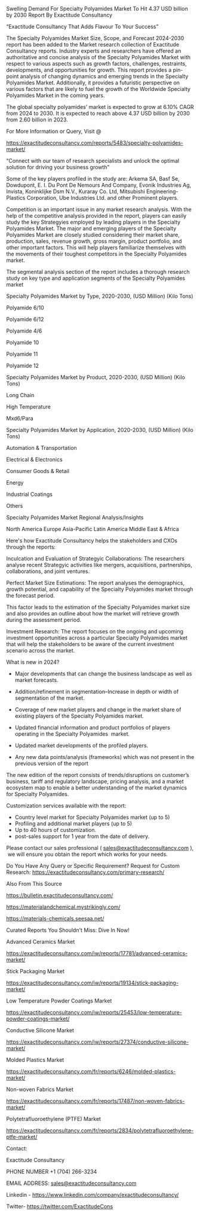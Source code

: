 Swelling Demand For Specialty Polyamides Market To Hit 4.37 USD billion by 2030 Report By Exactitude Consultancy

“Exactitude Consultancy That Adds Flavour To Your Success”

The Specialty Polyamides Market Size, Scope, and Forecast 2024-2030 report has been added to the Market research collection of Exactitude Consultancy reports. Industry experts and researchers have offered an authoritative and concise analysis of the Specialty Polyamides Market with respect to various aspects such as growth factors, challenges, restraints, developments, and opportunities for growth. This report provides a pin-point analysis of changing dynamics and emerging trends in the Specialty Polyamides Market. Additionally, it provides a futuristic perspective on various factors that are likely to fuel the growth of the Worldwide Specialty Polyamides Market in the coming years.

The global specialty polyamides’ market is expected to grow at 6.10% CAGR from 2024 to 2030. It is expected to reach above 4.37 USD billion by 2030 from 2.60 billion in 2023.

For More Information or Query, Visit @

https://exactitudeconsultancy.com/reports/5483/specialty-polyamides-market/

“Connect with our team of research specialists and unlock the optimal solution for driving your business growth”

Some of the key players profiled in the study are: Arkema SA, Basf Se, Dowdupont, E. I. Du Pont De Nemours And Company, Evonik Industries Ag, Invista, Koninklijke Dsm N.V., Kuraray Co. Ltd, Mitsubishi Engineering-Plastics Corporation, Ube Industries Ltd. and other Prominent players.

Competition is an important issue in any market research analysis. With the help of the competitive analysis provided in the report, players can easily study the key Strategyies employed by leading players in the Specialty Polyamides Market. The major and emerging players of the Specialty Polyamides Market are closely studied considering their market share, production, sales, revenue growth, gross margin, product portfolio, and other important factors. This will help players familiarize themselves with the movements of their toughest competitors in the Specialty Polyamides market.

The segmental analysis section of the report includes a thorough research study on key type and application segments of the Specialty Polyamides market

Specialty Polyamides Market by Type, 2020-2030, (USD Million) (Kilo Tons)

Polyamide 6/10

Polyamide 6/12

Polyamide 4/6

Polyamide 10

Polyamide 11

Polyamide 12

Specialty Polyamides Market by Product, 2020-2030, (USD Million) (Kilo Tons)

Long Chain

High Temperature

Mxd6/Para

Specialty Polyamides Market by Application, 2020-2030, (USD Million) (Kilo Tons)

Automation & Transportation

Electrical & Electronics

Consumer Goods & Retail

Energy

Industrial Coatings

Others

Specialty Polyamides Market Regional Analysis/Insights

North America
Europe
Asia-Pacific
Latin America
Middle East & Africa

Here's how Exactitude Consultancy helps the stakeholders and CXOs through the reports:

Inculcation and Evaluation of Strategyic Collaborations: The researchers analyse recent Strategyic activities like mergers, acquisitions, partnerships, collaborations, and joint ventures.

Perfect Market Size Estimations: The report analyses the demographics, growth potential, and capability of the Specialty Polyamides market through the forecast period.

This factor leads to the estimation of the Specialty Polyamides market size and also provides an outline about how the market will retrieve growth during the assessment period.

Investment Research: The report focuses on the ongoing and upcoming investment opportunities across a particular Specialty Polyamides market that will help the stakeholders to be aware of the current investment scenario across the market.

What is new in 2024?

- Major developments that can change the business landscape as well as market forecasts.

- Addition/refinement in segmentation–Increase in depth or width of segmentation of the market.

- Coverage of new market players and change in the market share of existing players of the Specialty Polyamides market.

- Updated financial information and product portfolios of players operating in the Specialty Polyamides  market.

- Updated market developments of the profiled players.

- Any new data points/analysis (frameworks) which was not present in the previous version of the report

The new edition of the report consists of trends/disruptions on customer’s business, tariff and regulatory landscape, pricing analysis, and a market ecosystem map to enable a better understanding of the market dynamics for Specialty Polyamides.

Customization services available with the report:

- Country level market for Specialty Polyamides market (up to 5)
- Profiling and additional market players (up to 5)
- Up to 40 hours of customization.
- post-sales support for 1 year from the date of delivery.

Please contact our sales professional ( sales@exactitudeconsultancy.com ),  we will ensure you obtain the report which works for your needs.

Do You Have Any Query or Specific Requirement? Request for Custom Research: https://exactitudeconsultancy.com/primary-research/

Also From This Source

https://bulletin.exactitudeconsultancy.com/

https://materialandchemical.mystrikingly.com/

https://materials-chemicals.seesaa.net/

Curated Reports You Shouldn't Miss: Dive In Now!

Advanced Ceramics Market

https://exactitudeconsultancy.com/iw/reports/17781/advanced-ceramics-market/

Stick Packaging Market

https://exactitudeconsultancy.com/iw/reports/19134/stick-packaging-market/

Low Temperature Powder Coatings Market

https://exactitudeconsultancy.com/iw/reports/25453/low-temperature-powder-coatings-market/

Conductive Silicone Market

https://exactitudeconsultancy.com/iw/reports/27374/conductive-silicone-market/

Molded Plastics Market

https://exactitudeconsultancy.com/fr/reports/6246/molded-plastics-market/

Non-woven Fabrics Market

https://exactitudeconsultancy.com/fr/reports/17487/non-woven-fabrics-market/

Polytetrafluoroethylene (PTFE) Market

https://exactitudeconsultancy.com/fr/reports/2834/polytetrafluoroethylene-ptfe-market/

Contact:

Exactitude Consultancy

PHONE NUMBER +1 (704) 266-3234

EMAIL ADDRESS: sales@exactitudeconsultancy.com

Linkedin - https://www.linkedin.com/company/exactitudeconsultancy/

Twitter- https://twitter.com/ExactitudeCons



